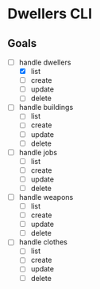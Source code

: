 # Dwellers CLI

## Goals

 - [ ] handle dwellers
    - [x] list
    - [ ] create
    - [ ] update
    - [ ] delete
 - [ ] handle buildings
    - [ ] list
    - [ ] create
    - [ ] update
    - [ ] delete
- [ ] handle jobs
    - [ ] list
    - [ ] create
    - [ ] update
    - [ ] delete
- [ ] handle weapons
    - [ ] list
    - [ ] create
    - [ ] update
    - [ ] delete
- [ ] handle clothes
    - [ ] list
    - [ ] create
    - [ ] update
    - [ ] delete